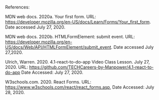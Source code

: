 References:

MDN web docs. 2020a. Your first form. URL: https://developer.mozilla.org/en-US/docs/Learn/Forms/Your_first_form. Date accessed July 27, 2020. 

MDN web docs. 2020b. HTMLFormElement: submit event. URL: https://developer.mozilla.org/en-US/docs/Web/API/HTMLFormElement/submit_event.  Date accessed July 27,2020. 

Ulrich, Warren. 2020. 4.1-react-to-do-app Video Class Lesson. July 27, 2020. URL: https://github.com/TECHCareers-by-Manpower/4.1-react-to-do-app Date Accessed: July 27, 2020. 

W3schools.com. 2020. React Forms. URL: https://www.w3schools.com/react/react_forms.asp, Date Accessed: July 28, 2020. 